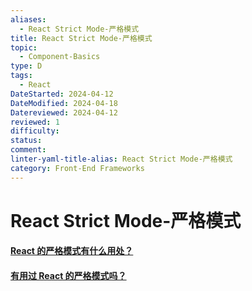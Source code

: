 ```yaml
---
aliases:
  - React Strict Mode-严格模式
title: React Strict Mode-严格模式
topic:
  - Component-Basics
type: D
tags:
  - React
DateStarted: 2024-04-12
DateModified: 2024-04-18
Datereviewed: 2024-04-12
reviewed: 1
difficulty: 
status: 
comment: 
linter-yaml-title-alias: React Strict Mode-严格模式
category: Front-End Frameworks
---
```


# React Strict Mode-严格模式

#### [React 的严格模式有什么用处？](https://github.com/haizlin/fe-interview/issues/932)

#### [有用过 React 的严格模式吗？](https://github.com/haizlin/fe-interview/issues/676)





